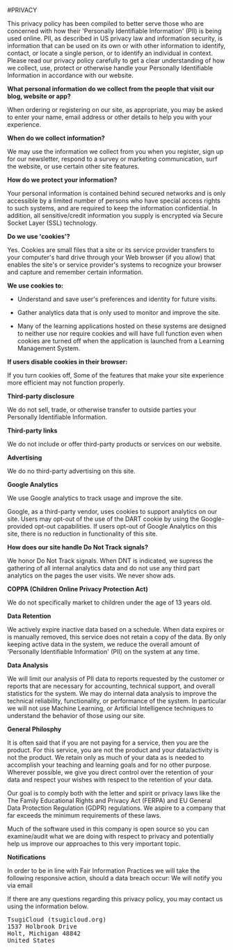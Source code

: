 #PRIVACY

This privacy policy has been compiled to better serve those who are concerned with how their 'Personally Identifiable Information' (PII) is being used online. PII, as described in US privacy law and information security, is information that can be used on its own or with other information to identify, contact, or locate a single person, or to identify an individual in context. Please read our privacy policy carefully to get a clear understanding of how we collect, use, protect or otherwise handle your Personally Identifiable Information in accordance with our website.

<p><strong>What personal information do we collect from the people that visit our blog, website or app?</strong></p>
When ordering or registering on our site, as appropriate, you may be asked to enter your name, email address or other details to help you with your experience.

<p><strong>When do we collect information?</strong></p>

We may use the information we collect from you when you register, sign up for our newsletter, respond to a survey or marketing communication, surf the website, or use certain other site features.

<p><strong>How do we protect your information?</strong></p>

Your personal information is contained behind secured networks and is only accessible by a limited number of persons who have special access rights to such systems, and are required to keep the information confidential. In addition, all sensitive/credit information you supply is encrypted via Secure Socket Layer (SSL) technology.

<p><strong>Do we use 'cookies'?</strong></p>

Yes. Cookies are small files that a site or its service provider transfers to your computer's hard drive through your Web browser (if you allow) that enables the site's or service provider's systems to recognize your browser and capture and remember certain information.

<p><strong>We use cookies to:</strong></p>

* Understand and save user's preferences and identity for future visits.

* Gather analytics data that is only used to monitor and improve the site.

* Many of the learning applications hosted on these systems are designed to neither use nor require cookies and will have full function even when cookies are turned off when the application is launched from a Learning Management System.

<p><strong>If users disable cookies in their browser:</strong></p>

If you turn cookies off, Some of the features that make your site experience more efficient may not function properly.

<p><strong>Third-party disclosure</strong></p>

We do not sell, trade, or otherwise transfer to outside parties your Personally Identifiable Information.

<p><strong>Third-party links</strong></p>

We do not include or offer third-party products or services on our website.

<p><strong>Advertising</strong></p>

We do no third-party advertising on this site.

<p><strong>Google Analytics</strong></p>

We use Google analytics to track usage and improve the site.

Google, as a third-party vendor, uses cookies to support analytics on our site. Users may opt-out of the use of the DART cookie by using the Google-provided opt-out capabilities. If users opt-out of Google Analytics on this site, there is no reduction in functionality of this site.

<p><strong>How does our site handle Do Not Track signals?</strong></p>

We honor Do Not Track signals. When DNT is indicated, we supress the gathering of all internal analytics data and do not use any third part analytics on the pages the user visits. We never show ads.

<p><strong>COPPA (Children Online Privacy Protection Act)</strong></p>

We do not specifically market to children under the age of 13 years old.

<p><strong>Data Retention</strong></p>

We actively expire inactive data based on a schedule. When data expires or is manually removed, this service does not retain a copy of the data. By only keeping active data in the system, we reduce the overall amount of 'Personally Identifiable Information' (PII) on the system at any time.

<p><strong>Data Analysis</strong></p>

We will limit our analysis of PII data to reports requested by the customer or reports that are necessary for accounting, technical support, and overall statistics for the system. We may do internal data analysis to improve the technical reliability, functionality, or performance of the system. In particular we will not use Machine Learning, or Artificial Intelligence techniques to understand the behavior of those using our site.

<p><strong>General Philosphy</strong></p>

It is often said that if you are not paying for a service, then you are the product. For this service, you are not the product and your data/activity is not the product. We retain only as much of your data as is needed to accomplish your teaching and learning goals and for no other purpose. Wherever possible, we give you direct control over the retention of your data and respect your wishes with respect to the retention of your data.

Our goal is to comply both with the letter and spirit or privacy laws like the The Family Educational Rights and Privacy Act (FERPA) and EU General Data Protection Regulation (GDPR) regulations. We aspire to a company that far exceeds the minimum requirements of these laws.

Much of the software used in this company is open source so you can examine/audit what we are doing with respect to privacy and potentially help us improve our approaches to this very important topic.

<p><strong>Notifications</strong></p>

In order to be in line with Fair Information Practices we will take the following responsive action, should a data breach occur: We will notify you via email

If there are any questions regarding this privacy policy, you may contact us using the information below.

<pre>TsugiCloud (tsugicloud.org)
1537 Holbrook Drive
Holt, Michigan 48842
United States</pre>
